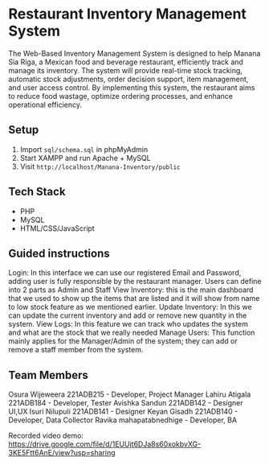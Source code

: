 # Restaurant Inventory Management System
The Web-Based Inventory Management System is designed to help Manana Sia Riga, a Mexican food and beverage restaurant, efficiently track and manage its inventory. The system will provide real-time stock tracking, automatic stock adjustments, order decision support, item management, and user access control. By implementing this system, the restaurant aims to reduce food wastage, optimize ordering processes, and enhance operational efficiency.

## Setup
1. Import `sql/schema.sql` in phpMyAdmin
2. Start XAMPP and run Apache + MySQL
3. Visit `http://localhost/Manana-Inventory/public`

## Tech Stack
- PHP
- MySQL
- HTML/CSS/JavaScript

## Guided instructions 
Login: In this interface we can use our registered Email and Password, adding user is fully responsible by the restaurant manager. Users can define into 2 parts as Admin and Staff 
View Inventory: this is the main dashboard that we used to show up the items that are listed and it will show from name to low stock feature as we mentioned earlier.
Update Inventory: In this we can update the current inventory and add or remove new quantity in the system.
View Logs: In this feature we can track who updates the system and what are the stock that we really needed 
Manage Users: This function mainly applies for the Manager/Admin of the system; they can add or remove a staff member from the system.

## Team Members 
Osura Wijeweera 221ADB215 ​- Developer, Project Manager
Lahiru Atigala 221ADB184​ - Developer, Tester
Avishka Sandun 221ADB142​ - Designer UI,UX
Isuri Nilupuli 221ADB141​ - Designer
Keyan Gisadh 221ADB140​ - Developer, Data Collector 
Ravika mahapatabnedhige - Developer, BA

Recorded video demo: https://drive.google.com/file/d/1EUUjt6DJa8s60xokbvXG-3KE5Ftt6AnE/view?usp=sharing
